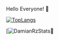 Hello Everyone! 🤟

[![TopLangs](https://github-readme-stats.vercel.app/api/top-langs/?username=DamianRz&theme=dark&layout=compact&custom_title=Top_Langs🦇)](https://github.com/anuraghazra/github-readme-stats)

[![DamianRzStats🍕](https://github-readme-stats.vercel.app/api?username=DamianRz&theme=dark&show_icons=true&hide_rank=true&custom_title=DamianRz_Stats🍕)
